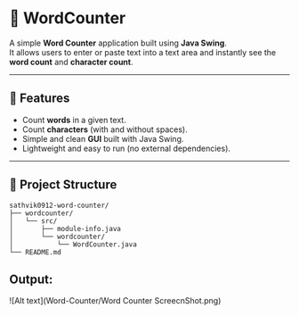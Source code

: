 # 📝 WordCounter

A simple **Word Counter** application built using **Java Swing**.  
It allows users to enter or paste text into a text area and instantly see the **word count** and **character count**.

---

## 🚀 Features
- Count **words** in a given text.
- Count **characters** (with and without spaces).
- Simple and clean **GUI** built with Java Swing.
- Lightweight and easy to run (no external dependencies).

---

## 📂 Project Structure
```text
sathvik0912-word-counter/
├── wordcounter/
│   └── src/
│       ├── module-info.java
│       └── wordcounter/
│           └── WordCounter.java
└── README.md
```
## Output: 
![Alt text](Word-Counter/Word Counter ScreecnShot.png)

